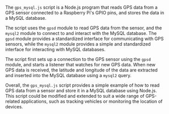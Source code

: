 The `gps_mysql.js` script is a Node.js program that reads GPS data from a GPS sensor connected to a Raspberry Pi's GPIO pins, and stores the data in a MySQL database.

The script uses the `gpsd` module to read GPS data from the sensor, and the `mysql2` module to connect to and interact with the MySQL database. The `gpsd` module provides a standardized interface for communicating with GPS sensors, while the `mysql2` module provides a simple and standardized interface for interacting with MySQL databases.

The script first sets up a connection to the GPS sensor using the `gpsd` module, and starts a listener that watches for new GPS data. When new GPS data is received, the latitude and longitude of the data are extracted and inserted into the MySQL database using a `mysql2` query.

Overall, the `gps_mysql.js` script provides a simple example of how to read GPS data from a sensor and store it in a MySQL database using Node.js. This script could be modified and extended to suit a wide range of GPS-related applications, such as tracking vehicles or monitoring the location of devices.